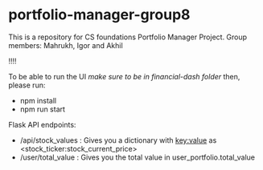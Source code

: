 # portfolio-manager-group8

This is a repository for CS foundations Portfolio Manager Project.
Group members: Mahrukh, Igor and Akhil

!!!!

To be able to run the UI
*make sure to be in financial-dash folder*
then, please run:
- npm install
- npm run start

Flask API endpoints:
- /api/stock_values : Gives you a dictionary with <key:value> as <stock_ticker:stock_current_price>
- /user/total_value : Gives you the total value in user_portfolio.total_value   
